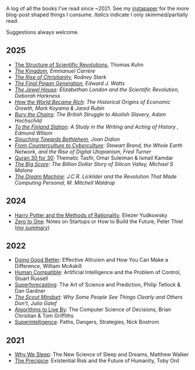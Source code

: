 A log of all the books I've read since ~2021. See my [instapaper](https://www.instapaper.com/u/bilalchughtai) for the more blog-post shaped things I consume. *Italics* indicate I only skimmed/partially read. 

Suggestions always welcome.

## 2025

* [The Structure of Scientific Revolutions](https://en.wikipedia.org/wiki/The_Structure_of_Scientific_Revolutions), Thomas Kuhn 
* *[The Kingdom](https://en.wikipedia.org/wiki/The_Kingdom_(Carr%C3%A8re_novel)), Emmanuel Carrère*
* *[The Rise of Christianity](https://en.wikipedia.org/wiki/The_Rise_of_Christianity), Rodney Stark*
* *[The Final Pagan Generation](https://www.amazon.co.uk/Final-Generation-Transformation-Classical-Heritage/dp/0520283708), Edward J. Watts*
* *[The Jewel House](https://en.wikipedia.org/wiki/The_Jewel_House): Elizabethan London and the Scientific Revolution, Deborah Harkness*
* *[How the World Became Rich](https://www.amazon.co.uk/How-World-Became-Rich-Historical/dp/1509540237): The Historical Origins of Economic Growth, Mark Koyama & Jared Rubin*
* *[Bury the Chains](https://en.wikipedia.org/wiki/Bury_the_Chains): The British Struggle to Abolish Slavery, Adam Hochschild*
* *[To the Finland Station](https://en.wikipedia.org/wiki/To_the_Finland_Station): A Study in the Writing and Acting of History , Edmund Wilson*
* *[Slouching Towards Bethlehem](https://en.wikipedia.org/wiki/Slouching_Towards_Bethlehem), Joan Didion*
* *[From Counterculture to Cyberculture](https://press.uchicago.edu/ucp/books/book/chicago/F/bo3773600.html): Stewart Brand, the Whole Earth Network, and the Rise of Digital Utopianism, Fred Turner*
* [Quran 30 for 30](https://yaqeeninstitute.org/read/books/quran-30-for-30-thematic-tafsir): Thematic Tasfir, Omar Suleiman & Ismail Kamdar
* *[The Big Score](https://press.stripe.com/the-big-score): The Billion Dollar Story of Silicon Valley, Michael S Malone*
* *[The Dream Machine](https://press.stripe.com/the-dream-machine): J.C.R. Licklider and the Revolution That Made Computing Personal, M. Mitchell Waldrop*

## 2024

- [Harry Potter and the Methods of Rationality](https://hpmor.com/), Eliezer Yudkowsky
- [Zero to One](https://en.wikipedia.org/wiki/Zero_to_One): Notes on Startups or How to Build the Future, Peter Thiel ([my summary](https://bilalchughtai.co.uk/zero-to-one/))

## 2022

- [Doing Good Better](https://www.effectivealtruism.org/doing-good-better): Effective Altruism and How You Can Make a Difference, William McAskill
- [Human Compatible](https://en.wikipedia.org/wiki/Human_Compatible): Artificial Intelligence and the Problem of Control, Stuart Russell
- [Superforecasting](https://www.amazon.co.uk/Superforecasting-Science-Prediction-Philip-Tetlock/dp/1847947158): The Art of Science and Prediction, Philip Tetlock & Dan Gardner
- *[The Scout Mindset](https://en.wikipedia.org/wiki/The_Scout_Mindset): Why Some People See Things Clearly and Others Don't, Julia Galef*
- [Algorithms to Live By](https://en.wikipedia.org/wiki/Why_We_Sleep): The Computer Science of Decisions, Brian Christian & Tom Griffiths
- [Superintelligence](https://en.wikipedia.org/wiki/Superintelligence:_Paths,_Dangers,_Strategies): Paths, Dangers, Strategies, Nick Bostrom

## 2021

- [Why We Sleep](https://en.wikipedia.org/wiki/Why_We_Sleep): The New Science of Sleep and Dreams, Matthew Walker
- [The Precipice](https://en.wikipedia.org/wiki/The_Precipice:_Existential_Risk_and_the_Future_of_Humanity): Existential Risk and the Future of Humanity, Toby Ord